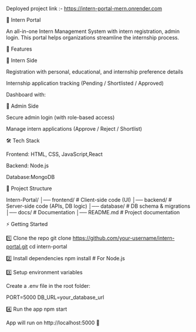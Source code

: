 Deployed project link :- https://intern-portal-mern.onrender.com

🏢 Intern Portal

An all-in-one Intern Management System with intern registration, admin login. This portal helps organizations streamline the internship process.

🚀 Features

🔹 Intern Side

Registration with personal, educational, and internship preference details

Internship application tracking (Pending / Shortlisted / Approved)

Dashboard with:

🔹 Admin Side

Secure admin login (with role-based access)

Manage intern applications (Approve / Reject / Shortlist)

🛠️ Tech Stack

Frontend: HTML, CSS, JavaScript,React

Backend: Node.js

Database:MongoDB

📂 Project Structure

Intern-Portal/
│── frontend/           # Client-side code (UI)
│── backend/            # Server-side code (APIs, DB logic)
│── database/           # DB schema & migrations
│── docs/               # Documentation
│── README.md           # Project documentation

⚡ Getting Started

1️⃣ Clone the repo
git clone https://github.com/your-username/intern-portal.git
cd intern-portal

2️⃣ Install dependencies
npm install   # For Node.js

3️⃣ Setup environment variables

Create a .env file in the root folder:

PORT=5000
DB_URL=your_database_url

4️⃣ Run the app
npm start


App will run on http://localhost:5000
 🎉
